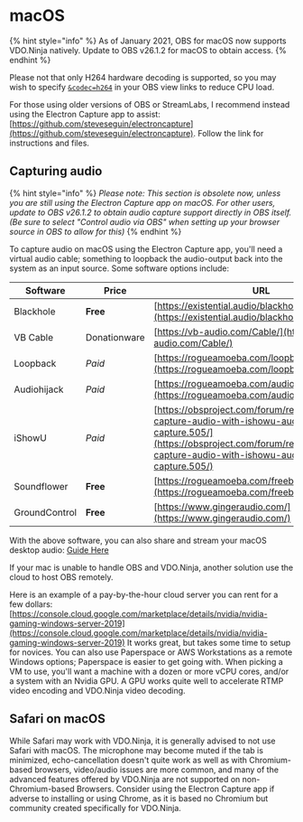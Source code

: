 # macOS

{% hint style="info" %}
As of January 2021, OBS for macOS now supports VDO.Ninja natively. Update to OBS v26.1.2 for macOS to obtain access.
{% endhint %}

Please not that only H264 hardware decoding is supported, so you may wish to specify [`&codec=h264`](../advanced-settings/view-parameters/codec.md) in your OBS view links to reduce CPU load.

For those using older versions of OBS or StreamLabs, I recommend instead using the Electron Capture app to assist: [https://github.com/steveseguin/electroncapture](https://github.com/steveseguin/electroncapture). Follow the link for instructions and files.

## Capturing audio

{% hint style="info" %}
_Please note: This section is obsolete now, unless you are still using the Electron Capture app on macOS. For other users, update to OBS v26.1.2 to obtain audio capture support directly in OBS itself. (Be sure to select "Control audio via OBS" when setting up your browser source in OBS to allow for this)_
{% endhint %}

To capture audio on macOS using the Electron Capture app, you'll need a virtual audio cable; something to loopback the audio-output back into the system as an input source. Some software options include:

| Software      | Price        | URL                                                                                                                                                                                  |
| ------------- | ------------ | ------------------------------------------------------------------------------------------------------------------------------------------------------------------------------------ |
| Blackhole     | **Free**     | [https://existential.audio/blackhole/](https://existential.audio/blackhole/)                                                                                                         |
| VB Cable      | Donationware | [https://vb-audio.com/Cable/](https://vb-audio.com/Cable/)                                                                                                                           |
| Loopback      | _Paid_       | [https://rogueamoeba.com/loopback/](https://rogueamoeba.com/loopback/)                                                                                                               |
| Audiohijack   | _Paid_       | [https://rogueamoeba.com/audiohijack](https://rogueamoeba.com/audiohijack)                                                                                                           |
| iShowU        | _Paid_       | [https://obsproject.com/forum/resources/os-x-capture-audio-with-ishowu-audio-capture.505/](https://obsproject.com/forum/resources/os-x-capture-audio-with-ishowu-audio-capture.505/) |
| Soundflower   | **Free**     | [https://rogueamoeba.com/freebies/soundflower/](https://rogueamoeba.com/freebies/soundflower/)                                                                                       |
| GroundControl | **Free**     | [https://www.gingeraudio.com/](https://www.gingeraudio.com/)                                                                                                                         |

With the above software, you can also share and stream your macOS desktop audio: [Guide Here](https://kast.zendesk.com/hc/en-us/articles/360031463111-How-to-stream-computer-audio-on-a-Mac)

If your mac is unable to handle OBS and VDO.Ninja, another solution use the cloud to host OBS remotely.

Here is an example of a pay-by-the-hour cloud server you can rent for a few dollars: [https://console.cloud.google.com/marketplace/details/nvidia/nvidia-gaming-windows-server-2019](https://console.cloud.google.com/marketplace/details/nvidia/nvidia-gaming-windows-server-2019) It works great, but takes some time to setup for novices. You can also use Paperspace or AWS Workstations as a remote Windows options; Paperspace is easier to get going with. When picking a VM to use, you'll want a machine with a dozen or more vCPU cores, and/or a system with an Nvidia GPU. A GPU works quite well to accelerate RTMP video encoding and VDO.Ninja video decoding.

## Safari on macOS

While Safari may work with VDO.Ninja, it is generally advised to not use Safari with macOS. The microphone may become muted if the tab is minimized, echo-cancellation doesn't quite work as well as with Chromium-based browsers, video/audio issues are more common, and many of the advanced features offered by VDO.Ninja are not supported on non-Chromium-based Browsers. Consider using the Electron Capture app if adverse to installing or using Chrome, as it is based no Chromium but community created specifically for VDO.Ninja.

